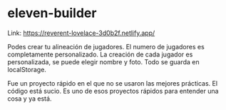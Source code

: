 # eleven-builder
Link: https://reverent-lovelace-3d0b2f.netlify.app/

Podes crear tu alineación de jugadores. El numero de jugadores es completamente personalizado. La creación de cada jugador es personalizada, se puede elegir nombre y foto. Todo se guarda en localStorage.

Fue un proyecto rápido en el que no se usaron las mejores prácticas. El código está sucio. Es uno de esos proyectos rápidos para entender una cosa y ya está. 
